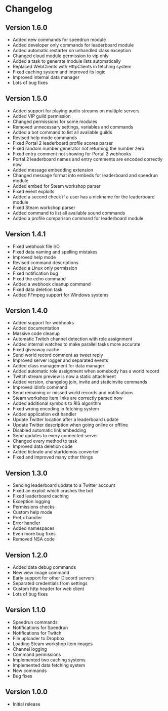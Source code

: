 ﻿# Changelog

## Version 1.6.0
* Added new commands for speedrun module
* Added developer only commands for leaderboard module
* Added automatic restarter on unhandled class exception
* Changed cloud module permission to vip only
* Added a task to generate module lists automatically
* Replaced WebClients with HttpClients in fetching system
* Fixed caching system and improved its logic
* Improved internal data manager
* Lots of bug fixes

## Version 1.5.0
* Added support for playing audio streams on multiple servers
* Added VIP guild permission
* Changed permissions for some modules
* Removed unnecessary settings, variables and commands
* Added a bot command to list all available guilds
* Revised help mode commands
* Fixed Portal 2 leaderboard profile scores parser
* Fixed random number generator not returning the number zero
* Fixed entry comment not showing for Portal 2 webhooks
* Portal 2 leaderboard names and entry comments are encoded correctly now
* Added message embedding extension
* Changed message format into embeds for leaderboard and speedrun module
* Added embed for Steam workshop parser
* Fixed event exploits
* Added a second check if a user has a nickname for the leaderboard module
* Fixed Steam workshop parser
* Added command to list all available sound commands
* Added a profile comparison command for leaderboard module

## Version 1.4.1
* Fixed webhook file I/O
* Fixed data naming and spelling mistakes
* Improved help mode
* Revised command descriptions
* Added a Linux only permission
* Fixed notification bug
* Fixed the echo command
* Added a webhook cleanup command
* Fixed data deletion task
* Added FFmpeg support for Windows systems

## Version 1.4.0
* Added support for webhooks
* Added documentation
* Massive code cleanup
* Automatic Twitch channel detection with role assignment
* Added internal watches to make parallel tasks more accurate
* Fixed giveaway cache
* Send world record comment as tweet reply
* Improved server logger and separated events
* Added class management for data manager
* Added automatic role assignment when somebody has a world record
* Twitch stream preview is now a static attachment
* Added version, changelog join, invite and staticinvite commands
* Improved idinfo command
* Send remaining or missed world records and notifications
* Steam workshop item links are correctly parsed now
* Added additional symbols to RIS algorithm
* Fixed wrong encoding in fetching system
* Added application exit handler
* Update Twitter location after a leaderboard update
* Update Twitter description when going online or offline
* Disabled automatic link embedding
* Send updates to every connected server
* Changed every method to task
* Improved data deletion code
* Added tickrate and startdemos converter
* Fixed and improved many other things

## Version 1.3.0
* Sending leaderboard update to a Twitter account
* Fixed an exploit which crashes the bot
* Fixed leaderboard caching
* Exception logging
* Permissions checks
* Custom help mode
* Prefix handler
* Error handler
* Added namespaces
* Even more bug fixes
* Removed NSA code

## Version 1.2.0
* Added data debug commands
* New view image command
* Early support for other Discord servers
* Separated credentials from settings
* Custom http header for web client
* Lots of bug fixes

## Version 1.1.0
* Speedrun commands
* Notifications for Speedrun
* Notifications for Twitch
* File uploader to Dropbox
* Loading Steam workshop item images
* Channel logging
* Command permissions
* Implemented two caching systems
* Implemented data fetching system
* New commands
* Bug fixes

## Version 1.0.0
* Initial release
